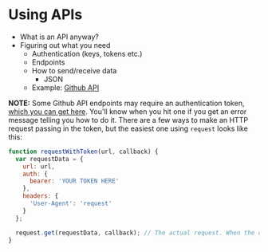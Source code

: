 # Using APIs

* What is an API anyway?
* Figuring out what you need
  * Authentication (keys, tokens etc.)
  * Endpoints
  * How to send/receive data
    * JSON
  * Example: [Github API](https://developer.github.com/v3)

**NOTE:** Some Github API endpoints may require an authentication token, [which you can get here](https://github.com/settings/tokens). You'll know when you hit one if you get an error message telling you how to do it. There are a few ways to make an HTTP request passing in the token, but the easiest one using `request` looks like this:

```javascript
function requestWithToken(url, callback) {
  var requestData = {
    url: url,
    auth: {
      bearer: 'YOUR TOKEN HERE'
    },
    headers: {
      'User-Agent': 'request'
    }
  };

  request.get(requestData, callback); // The actual request. When the data is ready, `callback` is called.
}
```
